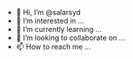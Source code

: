 - 👋 Hi, I’m @salarsyd
- 👀 I’m interested in ...
- 🌱 I’m currently learning ...
- 💞️ I’m looking to collaborate on ...
- 📫 How to reach me ...

<!---
salarsyd/salarsyd is a ✨ special ✨ repository because its `README.md` (this file) appears on your GitHub profile.
You can click the Preview link to take a look at your changes.
--->
